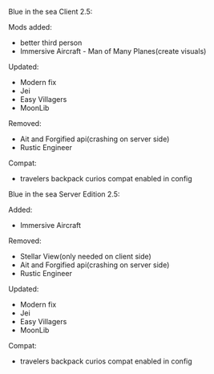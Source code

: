 Blue in the sea Client 2.5:

Mods added:

- better third person
- Immersive Aircraft - Man of Many Planes(create visuals)

Updated: 

- Modern fix
- Jei
- Easy Villagers
- MoonLib

Removed:

- Ait and Forgified api(crashing on server side)
- Rustic Engineer

Compat: 

- travelers backpack curios compat enabled in config

Blue in the sea Server Edition 2.5:

Added: 

- Immersive Aircraft

Removed: 

- Stellar View(only needed on client side)
- Ait and Forgified api(crashing on server side)
- Rustic Engineer

Updated: 

- Modern fix
- Jei
- Easy Villagers
- MoonLib

Compat: 

- travelers backpack curios compat enabled in config





